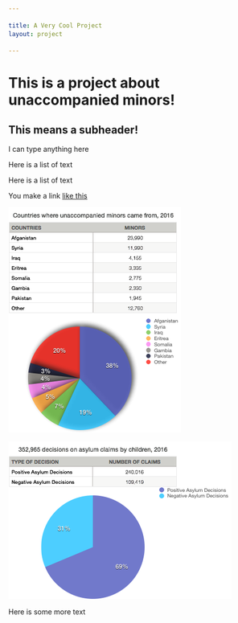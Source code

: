 ```yaml
---

title: A Very Cool Project
layout: project

---
```


# This is a project about unaccompanied minors!

## This means a subheader!

I can type anything here 

Here is a list of text

Here is a list of text 

You make a link [like this](www.google.com)

![](countries-origin.png)

![](decisions.png)

Here is some more text 


